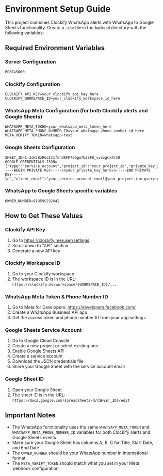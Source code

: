 # Environment Setup Guide

This project combines Clockify WhatsApp alerts with WhatsApp to Google Sheets functionality. Create a `.env` file in the `backend` directory with the following variables:

## Required Environment Variables

### Server Configuration
```
PORT=5000
```

### Clockify Configuration
```
CLOCKIFY_API_KEY=your_clockify_api_key_here
CLOCKIFY_WORKSPACE_ID=your_clockify_workspace_id_here
```

### WhatsApp Meta Configuration (for both Clockify alerts and Google Sheets)
```
WHATSAPP_META_TOKEN=your_whatsapp_meta_token_here
WHATSAPP_META_PHONE_NUMBER_ID=your_whatsapp_phone_number_id_here
META_VERIFY_TOKEN=whatsapp-test
```

### Google Sheets Configuration
```
SHEET_ID=1-3cHJBzR6o131fkn3KFF7SOgw7UzSFU_vvazgCxXr50
GOOGLE_CREDENTIALS_JSON={"type":"service_account","project_id":"your_project_id","private_key_id":"your_private_key_id","private_key":"-----BEGIN PRIVATE KEY-----\nyour_private_key_here\n-----END PRIVATE KEY-----\n","client_email":"your_service_account_email@your_project.iam.gserviceaccount.com","client_id":"your_client_id","auth_uri":"https://accounts.google.com/o/oauth2/auth","token_uri":"https://oauth2.googleapis.com/token","auth_provider_x509_cert_url":"https://www.googleapis.com/oauth2/v1/certs","client_x509_cert_url":"https://www.googleapis.com/robot/v1/metadata/x509/your_service_account_email%40your_project.iam.gserviceaccount.com"}
```

### WhatsApp to Google Sheets specific variables
```
OWNER_NUMBER=918590292642
```

## How to Get These Values

### Clockify API Key
1. Go to https://clockify.me/user/settings
2. Scroll down to "API" section
3. Generate a new API key

### Clockify Workspace ID
1. Go to your Clockify workspace
2. The workspace ID is in the URL: `https://clockify.me/workspace/{WORKSPACE_ID}/...`

### WhatsApp Meta Token & Phone Number ID
1. Go to Meta for Developers: https://developers.facebook.com/
2. Create a WhatsApp Business API app
3. Get the access token and phone number ID from your app settings

### Google Sheets Service Account
1. Go to Google Cloud Console
2. Create a new project or select existing one
3. Enable Google Sheets API
4. Create a service account
5. Download the JSON credentials file
6. Share your Google Sheet with the service account email

### Google Sheet ID
1. Open your Google Sheet
2. The sheet ID is in the URL: `https://docs.google.com/spreadsheets/d/{SHEET_ID}/edit`

## Important Notes

- The WhatsApp functionality uses the same `WHATSAPP_META_TOKEN` and `WHATSAPP_META_PHONE_NUMBER_ID` variables for both Clockify alerts and Google Sheets events
- Make sure your Google Sheet has columns A, B, C for Title, Start Date, and End Date
- The `OWNER_NUMBER` should be your WhatsApp number in international format
- The `META_VERIFY_TOKEN` should match what you set in your Meta webhook configuration 